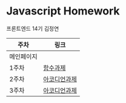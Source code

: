 # Javascript Homework

프론트엔드 14기 김정연

| 주차       | 링크                          |
| ---------- | ----------------------------- |
| 메인페이지 |
| 1주차      | [함수과제](./md/week1.md)     |
| 2주차      | [아코디언과제](./md/week2.md) |
| 3주차      | [아코디언과제](./md/week3.md) |

